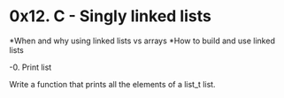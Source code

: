 # 0x12. C - Singly linked lists

*When and why using linked lists vs arrays
*How to build and use linked lists

-0. Print list

Write a function that prints all the elements of a list_t list.


